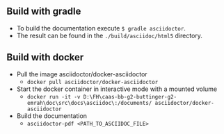 ## Build with gradle

- To build the documentation execute `$ gradle asciidoctor`.
- The result can be found in the `./build/asciidoc/html5` directory.

## Build with docker

- Pull the image asciidoctor/docker-asciidoctor
  - `docker pull asciidoctor/docker-asciidoctor`
- Start the docker container in interactive mode with a mounted volume
  - `docker run -it -v D:\FH\caas-bb-g2-buttinger-g2-emrah\doc\src\docs\asciidoc\:/documents/ asciidoctor/docker-asciidoctor`
- Build the documentation
  - `asciidoctor-pdf <PATH_TO_ASCIIDOC_FILE>`

